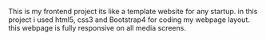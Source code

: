 This is my frontend project
its like a template website for any startup.
in this project i used html5, css3 and Bootstrap4 for coding my webpage layout.
this webpage is fully responsive on all media screens.
